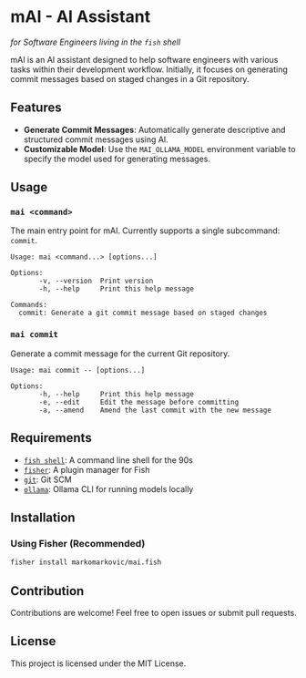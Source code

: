 # mAI - AI Assistant

_for Software Engineers living in the `fish` shell_

mAI is an AI assistant designed to help software engineers with various tasks within their development workflow. Initially, it focuses on generating commit messages based on staged changes in a Git repository.

## Features

- **Generate Commit Messages**: Automatically generate descriptive and structured commit messages using AI.
- **Customizable Model**: Use the `MAI_OLLAMA_MODEL` environment variable to specify the model used for generating messages.

## Usage

### `mai <command>`

The main entry point for mAI. Currently supports a single subcommand: `commit`.

```
Usage: mai <command...> [options...]

Options:
       -v, --version  Print version
       -h, --help     Print this help message

Commands:
  commit: Generate a git commit message based on staged changes
```

### `mai commit`

Generate a commit message for the current Git repository.

```
Usage: mai commit -- [options...]

Options:
       -h, --help     Print this help message
       -e, --edit     Edit the message before committing
       -a, --amend    Amend the last commit with the new message
```

## Requirements

- [`fish shell`](https://fishshell.com/): A command line shell for the 90s
- [`fisher`](https://github.com/jorgebucaran/fisher): A plugin manager for Fish
- [`git`](https://git-scm.com/): Git SCM
- [`ollama`](https://ollama.com/): Ollama CLI for running models locally

## Installation

### Using Fisher (Recommended)

```sh
fisher install markomarkovic/mai.fish
```

## Contribution

Contributions are welcome! Feel free to open issues or submit pull requests.

## License

This project is licensed under the MIT License.
